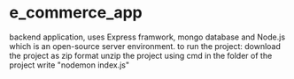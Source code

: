 # e_commerce_app
backend application, uses Express framwork, mongo database and Node.js which is an open-source server environment.
to run the project:
download the project as zip format
unzip the project
using cmd in the folder of the project write "nodemon index.js"
